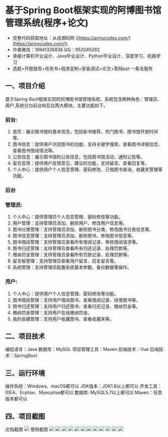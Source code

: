 基于Spring Boot框架实现的阿博图书馆管理系统(程序+论文)
=
- 完整代码获取地址：从戎源码网 ([https://armycodes.com/](https://armycodes.com/))
- 作者微信：19941326836  QQ：952045282 
- 承接计算机毕业设计、Java毕业设计、Python毕业设计、深度学习、机器学习
- 选题+开题报告+任务书+程序定制+安装调试+论文+答辩ppt 一条龙服务

一、项目介绍
---
基于Spring Boot框架实现的阿博图书馆管理系统，系统包含两种角色：管理员、用户,系统分为前台和后台两大模块，主要功能如下。
### 前台:
1. 首页：展示图书馆的基本信息，包括新书推荐、热门图书、图书馆开放时间等。
2. 图书信息：提供用户浏览图书的功能，支持关键字搜索、查看图书详细信息、查看图书借阅情况等。
3. 公告信息：展示图书馆的公告信息，包括图书馆活动、通知公告等。
4. 留言反馈：提供用户反馈意见、建议的功能，支持留言、查看回复等。
5. 个人中心：提供用户个人信息管理、密码修改、已借图书查询、收藏夹管理等功能。

### 后台
### 管理员:
1. 个人中心：提供管理员个人信息管理、密码修改等功能。
2. 用户管理：支持管理员添加、删除用户、修改用户信息等。
3. 图书分类管理：支持管理员添加、删除图书分类、修改图书分类信息等。
4. 图书信息管理：支持管理员添加、删除图书、修改图书信息等。
5. 图书借阅管理：支持管理员查看所有借阅记录、审核借阅请求等。
6. 图书归还管理：支持管理员查看所有归还记录、处理罚款等。
7. 缴纳罚金管理：支持管理员查看所有罚款记录、处理罚款等。
8. 留言板管理：支持管理员查看用户留言、回复留言等。
9. 系统管理：支持管理员配置系统基本参数、备份数据等操作。
  
### 用户:
1. 个人中心：提供用户个人信息管理、密码修改等功能。
2. 图书借阅管理：支持用户借阅图书、查看借阅记录、续借图书等。
3. 图书归还管理：支持用户归还图书、查看归还记录、缴纳罚金等。
4. 缴纳罚金管理：支持用户在线缴纳罚金。
5. 我的收藏管理：支持用户收藏图书、查看收藏夹等。


二、项目技术
---
编程语言：Java
数据库：MySQL
项目管理工具：Maven
前端技术：Vue
后端技术：SpringBoot

三、运行环境
---
操作系统：Windows、macOS都可以
JDK版本：JDK1.8以上都可以
开发工具：IDEA、Ecplise、Myecplise都可以
数据库: MySQL5.7以上都可以
Maven：任意版本都可以

四、项目截图
---
文档截图
![](limage/1.png)
使用截图
![](image/1.png)
![](image/2.png)
![](image/3.png)
![](image/4.png)
![](image/5.png)
![](image/6.png)
![](image/7.png)
![](image/8.png)
![](image/9.png)
![](image/10.png)
![](image/11.png)
![](image/12.png)
